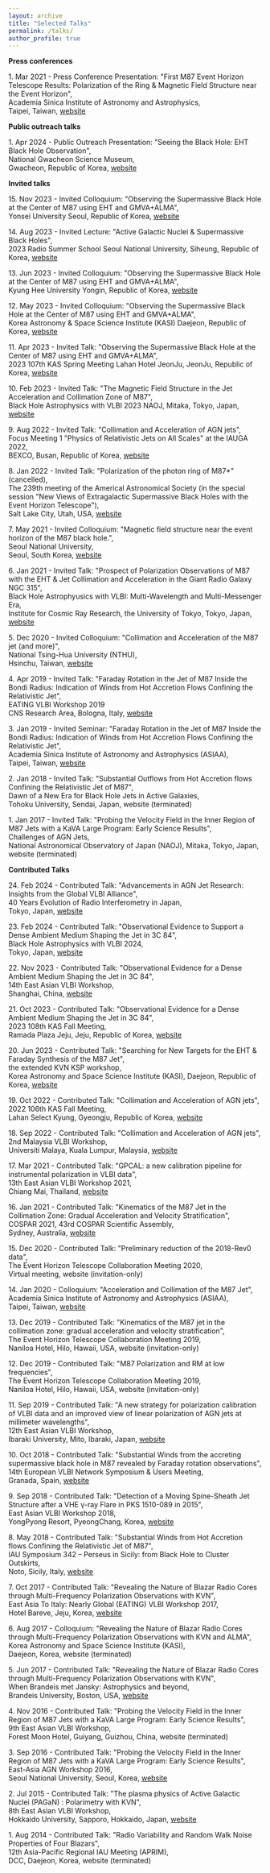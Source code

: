 ```yaml
---
layout: archive
title: "Selected Talks"
permalink: /talks/
author_profile: true
---
```


**Press conferences**

1\. Mar 2021 - Press Conference Presentation: "First M87 Event Horizon Telescope Results: Polarization of the Ring & Magnetic Field Structure near the Event Horizon", <br />
Academia Sinica Institute of Astronomy and Astrophysics, <br />
Taipei, Taiwan, [website](http://www.asiaa.sinica.edu.tw/news/shownews.php?i=c224900c36836fdf6ef50d6963df9c46)

**Public outreach talks**

1\. Apr 2024 - Public Outreach Presentation: "Seeing the Black Hole: EHT Black Hole Observation", <br />
National Gwacheon Science Museum, <br />
Gwacheon, Republic of Korea, [website](https://www.sciencecenter.go.kr/scipia/introduce/notice/24475)

**Invited talks**

15\. Nov 2023 - Invited Colloquium: "Observing the Supermassive Black Hole at the Center of M87 using EHT and GMVA+ALMA", <br />
Yonsei University
Seoul, Republic of Korea, [website](https://astro.yonsei.ac.kr/galaxy/galaxy01/seminar.do?mode=view&articleNo=177137&article.offset=0&articleLimit=10)

14\. Aug 2023 - Invited Lecture: "Active Galactic Nuclei \& Supermassive Black Holes", <br />
2023 Radio Summer School
Seoul National University, Siheung, Republic of Korea, [website](https://radio.kasi.re.kr/event/event.php?id=radiousers2023)

13\. Jun 2023 - Invited Colloquium: "Observing the Supermassive Black Hole at the Center of M87 using EHT and GMVA+ALMA", <br />
Kyung Hee University
Yongin, Republic of Korea, [website](https://space.khu.ac.kr/space/user/bbs/BMSR00040/view.do)

12\. May 2023 - Invited Colloquium: "Observing the Supermassive Black Hole at the Center of M87 using EHT and GMVA+ALMA", <br />
Korea Astronomy & Space Science Institute (KASI)
Daejeon, Republic of Korea, [website](https://www.kasi.re.kr/kor/post/eng_colloquium/29408)

11\. Apr 2023 - Invited Talk: "Observing the Supermassive Black Hole at the Center of M87 using EHT and GMVA+ALMA", <br />
2023 107th KAS Spring Meeting
Lahan Hotel JeonJu,  JeonJu, Republic of Korea, [website](http://www.kas.org/html/sub4_01_view.html?gubun=1&idx=74)

10\. Feb 2023 - Invited Talk: "The Magnetic Field Structure in the Jet Acceleration and Collimation Zone of M87", <br />
Black Hole Astrophysics with VLBI 2023
NAOJ, Mitaka, Tokyo, Japan, [website](https://sites.google.com/view/blackholeastrophysicswithvlbi2/program?authuser=0)

9\. Aug 2022 - Invited Talk: "Collimation and Acceleration of AGN jets", <br />
Focus Meeting 1 "Physics of Relativistic Jets on All Scales" at the IAUGA 2022, <br />
BEXCO, Busan, Republic of Korea, [website](http://ga2022-fm1.kasi.re.kr/?page_id=26)

8\. Jan 2022 - Invited Talk: "Polarization of the photon ring of M87*" (cancelled), <br />
The 239th meeting of the Americal Astronomical Society (in the special session "New Views of Extragalactic Supermassive Black Holes with the Event Horizon Telescope"), <br />
Salt Lake City, Utah, USA, [website](https://submissions.mirasmart.com/AAS239/itinerary/EventsAAG.aspx?rd=4)

7\. May 2021 - Invited Colloquium: "Magnetic field structure near the event horizon of the M87 black hole.", <br />
Seoul National University, <br />
Seoul, South Korea, [website](http://astro2.snu.ac.kr/bbs/board.php?tbl=colloquium170&mode=VIEW&num=10&category=&findType=&findWord=&sort1=&sort2=&language=&page=1)

6\. Jan 2021 - Invited Talk: "Prospect of Polarization Observations of M87 with the EHT & Jet Collimation and Acceleration in the Giant Radio Galaxy NGC 315", <br />
Black Hole Astrophyusics with VLBI: Multi-Wavelength and Multi-Messenger Era, <br />
Institute for Cosmic Ray Research, the University of Tokyo, Tokyo, Japan, [website](http://www.icrr.u-tokyo.ac.jp/hea/conference210118.html)

5\. Dec 2020 - Invited Colloquium: "Collimation and Acceleration of the M87 jet (and more)", <br />
National Tsing-Hua University (NTHU), <br />
Hsinchu, Taiwan, [website](http://www.astr.nthu.edu.tw/p/404-1336-186092.php?Lang=en)

4\. Apr 2019 - Invited Talk: "Faraday Rotation in the Jet of M87 Inside the Bondi Radius: Indication of Winds from Hot Accretion Flows Confining the Relativistic Jet", <br />
EATING VLBI Workshop 2019 <br />
CNS Research Area, Bologna, Italy, [website](https://sites.google.com/a/inaf.it/eating-vlbi-workshop-2019/program?authuser=0)

3\. Jan 2019 - Invited Seminar: "Faraday Rotation in the Jet of M87 Inside the Bondi Radius: Indication of Winds from Hot Accretion Flows Confining the Relativistic Jet", <br />
Academia Sinica Institute of Astronomy and Astrophysics (ASIAA), <br />
Taipei, Taiwan, [website](http://www.asiaa.sinica.edu.tw/activity/colloquium.php?i=2019)

2\. Jan 2018 - Invited Talk: "Substantial Outflows from Hot Accretion flows Confining the Relativistic Jet of M87", <br />
Dawn of a New Era for Black Hole Jets in Active Galaxies, <br />
Tohoku University, Sendai, Japan, website (terminated)

1\. Jan 2017 - Invited Talk: "Probing the Velocity Field in the Inner Region of M87 Jets with a KaVA Large Program: Early Science Results", <br />
Challenges of AGN Jets, <br />
National Astronomical Observatory of Japan (NAOJ), Mitaka, Tokyo, Japan, website (terminated)


**Contributed Talks**

24\. Feb 2024 - Contributed Talk: "Advancements in AGN Jet Research: Insights from the Global VLBI Alliance", <br />
40 Years Evolution of Radio Interferometry in Japan, <br />
Tokyo, Japan, [website](https://sites.google.com/view/40y-radio-interferometry-japan/home)

23\. Feb 2024 - Contributed Talk: "Observational Evidence to Support a Dense Ambient Medium Shaping the Jet in 3C 84", <br />
Black Hole Astrophysics with VLBI 2024, <br />
Tokyo, Japan, [website](https://sites.google.com/view/black-hole-astrophysics-with-v/program?authuser=0)

22\. Nov 2023 - Contributed Talk: "Observational Evidence for a Dense Ambient Medium Shaping the Jet in 3C 84", <br />
14th East Asian VLBI Workshop, <br />
Shanghai, China, [website](https://eavw2023.casconf.cn/page/1666240927259299841)

21\. Oct 2023 - Contributed Talk: "Observational Evidence for a Dense Ambient Medium Shaping the Jet in 3C 84", <br />
2023 108th KAS Fall Meeting, <br />
Ramada Plaza Jeju, Jeju, Republic of Korea, [website](https://www.dropbox.com/scl/fi/fkcstqq96xx1kz78d96hw/23KASFallMeeting_0925.pdf?rlkey=8kizoqmio0cchmr4ekbjb1h3m&dl=0)

20\. Jun 2023 - Contributed Talk: "Searching for New Targets for the EHT & Faraday Synthesis of the M87 Jet", <br />
the extended KVN KSP workshop, <br />
Korea Astronomy and Space Science Institute (KASI), Daejeon, Republic of Korea, [website](https://docs.google.com/document/d/1qD_oTI-0UQ8xIKjV1dX5Pz9nhq-8cRP0fI_bDsDT4wo/edit)

19\. Oct 2022 - Contributed Talk: "Collimation and Acceleration of AGN jets", <br />
2022 106th KAS Fall Meeting, <br />
Lahan Select Kyung,  Gyeongju, Republic of Korea, [website](http://www.kas.org/html/sub4_01_view.html?gubun=1&idx=74)

18\. Sep 2022 - Contributed Talk: "Collimation and Acceleration of AGN jets", <br />
2nd Malaysia VLBI Workshop, <br />
Universiti Malaya, Kuala Lumpur, Malaysia, [website](https://sites.google.com/view/2myvlbiworkshop/program?authuser=0)

17\. Mar 2021 - Contributed Talk: "GPCAL: a new calibration pipeline for instrumental polarization in VLBI data", <br />
13th East Asian VLBI Workshop 2021, <br />
Chiang Mai, Thailand, [website](https://indico.narit.or.th/event/152/page/267-program)

16\. Jan 2021 - Contributed Talk: "Kinematics of the M87 Jet in the Collimation Zone: Gradual Acceleration and Velocity Stratification", <br />
COSPAR 2021, 43rd COSPAR Scientific Assembly, <br />
Sydney, Australia, [website](https://www.cospar-assembly.org/admin/session_cospar.php?session=905)

15\. Dec 2020 - Contributed Talk: "Preliminary reduction of the 2018-Rev0 data", <br />
The Event Horizon Telescope Collaboration Meeting 2020, <br />
Virtual meeting, website (invitation-only)

14\. Jan 2020 - Colloquium: "Acceleration and Collimation of the M87 Jet", <br />
Academia Sinica Institute of Astronomy and Astrophysics (ASIAA), <br />
Taipei, Taiwan, [website](http://www.asiaa.sinica.edu.tw/activity/colloquium.php?i=2020)

13\. Dec 2019 - Contributed Talk: "Kinematics of the M87 jet in the collimation zone: gradual acceleration and velocity stratification", <br />
The Event Horizon Telescope Collaboration Meeting 2019, <br />
Naniloa Hotel, Hilo, Hawaii, USA, website (invitation-only)

12\. Dec 2019 - Contributed Talk: "M87 Polarization and RM at low frequencies", <br />
The Event Horizon Telescope Collaboration Meeting 2019, <br />
Naniloa Hotel, Hilo, Hawaii, USA, website (invitation-only)

11\. Sep 2019 - Contributed Talk: "A new strategy for polarization calibration of VLBI data and an improved view of linear polarization of AGN jets at millimeter wavelengths", <br />
12th East Asian VLBI Workshop, <br />
Ibaraki University, Mito, Ibaraki, Japan, [website](http://vlbi.sci.ibaraki.ac.jp/eavw19/program.html)

10\. Oct 2018 - Contributed Talk: "Substantial Winds from the accreting supermassive black hole in M87 revealed by Faraday rotation observations", <br />
14th European VLBI Network Symposium & Users Meeting, <br />
Granada, Spain, [website](http://evnsymp2018.iaa.es/content/program)

9\. Sep 2018 - Contributed Talk: "Detection of a Moving Spine-Sheath Jet Structure after a VHE γ-ray Flare in PKS 1510-089 in 2015", <br />
East Asian VLBI Workshop 2018, <br />
YongPyong Resort, PyeongChang, Korea, [website](https://radio.kasi.re.kr/event/event_eavn.php?d=eavn2018&m=menu&p=program)

8\. May 2018 - Contributed Talk: "Substantial Winds from Hot Accretion flows Confining the Relativistic Jet of M87", <br />
IAU Symposium 342 – Perseus in Sicily: from Black Hole to Cluster Outskirts, <br />
Noto, Sicily, Italy, [website](http://www.ira.inaf.it/iaus342/?page_id=36)

7\. Oct 2017 - Contributed Talk: "Revealing the Nature of Blazar Radio Cores through Multi-Frequency Polarization Observations with KVN", <br />
East Asia To Italy: Nearly Global (EATING) VLBI Workshop 2017, <br />
Hotel Bareve, Jeju, Korea, [website](https://agn.kasi.re.kr/eatingvlbi/index.html)

6\. Aug 2017 - Colloquium: "Revealing the Nature of Blazar Radio Cores through Multi-Frequency Polarization Observations with KVN and ALMA", <br />
Korea Astronomy and Space Science Institute (KASI), <br />
Daejeon, Korea, website (terminated)

5\. Jun 2017 - Contributed Talk: "Revealing the Nature of Blazar Radio Cores through Multi-Frequency Polarization Observations with KVN", <br />
When Brandeis met Jansky: Astrophysics and beyond, <br />
Brandeis University, Boston, USA, [website](https://www.slac.stanford.edu/~teddy/Brandeis/schedule.html)

4\. Nov 2016 - Contributed Talk: "Probing the Velocity Field in the Inner Region of M87 Jets with a KaVA Large Program: Early Science Results", <br />
9th East Asian VLBI Workshop, <br />
Forest Moon Hotel, Guiyang, Guizhou, China, website (terminated)

3\. Sep 2016 - Contributed Talk: "Probing the Velocity Field in the Inner Region of M87 Jets with a KaVA Large Program: Early Science Results", <br />
East-Asia AGN Workshop 2016, <br />
Seoul National University, Seoul, Korea, [website](http://astro1.snu.ac.kr/eaagn/schedule.html)

2\. Jul 2015 - Contributed Talk: "The plasma physics of Active Galactic Nuclei (PAGaN) : Polarimetry with KVN", <br />
8th East Asian VLBI Workshop, <br />
Hokkaido University, Sapporo, Hokkaido, Japan, [website](https://www.miz.nao.ac.jp/vera/en/content/cc/cc20150706/c11.html)

1\. Aug 2014 - Contributed Talk: "Radio Variability and Random Walk Noise Properties of Four Blazars", <br />
12th Asia-Pacific Regional IAU Meeting (APRIM), <br />
DCC, Daejeon, Korea, website (terminated)

